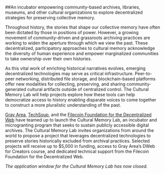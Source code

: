 ##An incubator empowering community-based archives, libraries, museums, and other cultural organizations to explore decentralized strategies for preserving collective memory.

Throughout history, the stories that shape our collective memory have often been dictated by those in positions of power. However, a growing movement of community-driven and grassroots archiving practices are working to widen the aperture through which we view the past. These decentralized, participatory approaches to cultural memory acknowledge the diversity of human experience and empower marginalized communities to take ownership over their own histories.

As this vital work of enriching historical narratives evolves, emerging decentralized technologies may serve as critical infrastructure. Peer-to-peer networking, distributed file storage, and blockchain-based platforms offer new modalities for collecting, preserving, and sharing community-generated cultural artifacts outside of centralized control. The Cultural Memory Lab will help projects explore how these tools can help democratize access to history enabling disparate voices to come together to construct a more pluralistic understanding of the past.

[Gray Area](https://grayarea.org/), [TechSoup](https://www.techsoup.org/), and the [Filecoin Foundation for the Decentralized Web](https://ffdweb.org/) have teamed up to launch the Cultural Memory Lab, an incubator and microgranting program that seeks to sustain publicly accessible digital archives. The Cultural Memory Lab invites organizations from around the world to propose a project that leverages decentralized technologies to preserve stories historically excluded from archival practices. Selected projects will receive up to $5,000 in funding, access to Gray Area’s DWeb for Creators course, and dedicated technical support from the Filecoin Foundation for the Decentralized Web.

_The application window for the Cultural Memory Lab has now closed._
